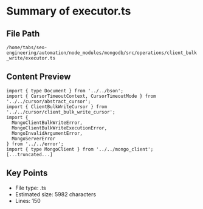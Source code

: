 # Summary of executor.ts
  
## File Path
`/home/tabs/seo-engineering/automation/node_modules/mongodb/src/operations/client_bulk_write/executor.ts`

## Content Preview
```
import { type Document } from '../../bson';
import { CursorTimeoutContext, CursorTimeoutMode } from '../../cursor/abstract_cursor';
import { ClientBulkWriteCursor } from '../../cursor/client_bulk_write_cursor';
import {
  MongoClientBulkWriteError,
  MongoClientBulkWriteExecutionError,
  MongoInvalidArgumentError,
  MongoServerError
} from '../../error';
import { type MongoClient } from '../../mongo_client';
[...truncated...]
```

## Key Points
- File type: .ts
- Estimated size: 5982 characters
- Lines: 150
